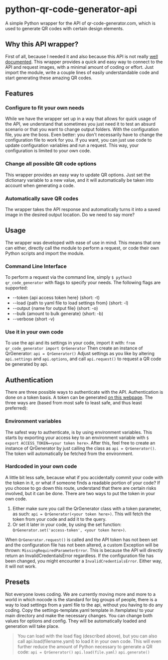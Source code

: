 # python-qr-code-generator-api
A simple Python wrapper for the API of qr-code-generator.com, which is used to generate QR codes with certain design elements.

## Why this API wrapper?
First of all, because I needed it and also because this API is not really [well documented](https://www.qr-code-generator.com/qr-code-api/). This wrapper provides a quick and easy way to connect to the API and request images, with a minimal amount of coding or effort. Just import the module, write a couple lines of easily understandable code and start generating these amazing QR codes.

## Features
### Configure to fit your own needs
While we have the wrapper set up in a way that allows for quick usage of the API, we understand that sometimes you just need it to test an absurd scenario or that you want to change output folders. With the configuration file, you are the boss. Even better: you don't necessarily have to change the configuration file to work for you. If you want, you can just use code to update configuration variables and run a request. This way, your configuration is limited to your own code.

### Change all possible QR code options
This wrapper provides an easy way to update QR options. Just set the dictionary variable to a new value, and it will automatically be taken into account when generating a code.

### Automatically save QR codes
The wrapper takes the API response and automatically turns it into a saved image in the desired output location. Do we need to say more?

## Usage
The wrapper was developed with ease of use in mind. This means that one can either, directly call the module to perform a request, or code their own Python scripts and import the module.

### Command Line Interface
To perform a request via the command line, simply ```$ python3 qr_code_generator``` with flags to specify your needs. The following flags are supported: 
* --token {api access token here} (short: -t)
* --load {path to yaml file to load settings from} (short: -l)
* --output {name for output file} (short: -o)
* --bulk {amount to bulk generate} (short: -b)
* --verbose (short -v)

### Use it in your own code
To use the api and its settings in your code, import it with:
```from qr_code_generator import QrGenerator```
Then create an instance of QrGenerator:
```api = QrGenerator()```
Adjust settings as you like by altering ```api.settings``` and ```api.options```, and call ```api.request()``` to request a QR code be generated by api.

## Authentication
There are three possible ways to authenticate with the API. Authentication is done on a token basis. A token can be generated [on this webpage](https://app.qr-code-generator.com/api/). The three ways are (based from most safe to least safe, and thus least preferred):

### Environment variables
The safest way to authenticate, is by using environment variables. This starts by exporting your access key to an environment variable with ```$ export ACCESS_TOKEN=<your token here>```. After this, feel free to create an instance of QrGenerator by just calling the class as ```api = QrGenerator()```. The token will automatically be fetched from the environment.

### Hardcoded in your own code
A little bit less safe, because what if you accidentally commit your code with the token in it, or what if someone finds a readable portion of your code? If you choose to go down this route, understand that there are certain risks involved, but it can be done. There are two ways to put the token in your own code.
1. Either make sure you call the QrGenerator class with a token parameter, as such: ```api = QrGenerator(<your token here>)```. This will fetch the token from your code and add it to the query.
2. Or set it later in your code, by using the set function: ```QrGenerator.set('access-token', <your token here>)```.

When ```QrGenerator.request()``` is called and the API token has not been set and the configuration file has not been altered, a custom Exception will be thrown: ```MissingRequiredParameterError```. This is because the API will directly return an InvalidCredentialsError regardless. If the configuration file has been changed, you might encounter a ```InvalidCredentialsError```. Either way, it will not work.

## Presets
Not everyone loves coding. We are currently moving more and more to a world in which nocode is the standard for big groups of people, there is a way to load settings from a yaml file to the api, without you having to do any coding. Copy the settings-template.yaml template in /templates/ to your main directory and make the necessary changes. You can change both values for options and config. They will be automatically loaded and generation will take place.
> You can load with the load flag (described above), but you can also call api.load(filename.yaml) to load it in your own code. This will even further reduce the amount of Python necessary to generate a QR code:
> ```api = QrGenerator()```
> ```api.load(file.yaml)```
> ```api.generate()```